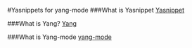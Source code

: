 #Yasnippets for yang-mode
###What is Yasnippet
[Yasnippet](https://github.com/capitaomorte/yasnippet)

###What is Yang?
[Yang](http://www.yang-central.org/)

###What is Yang-mode
[yang-mode](http://www.emacswiki.org/emacs/YangMode)
